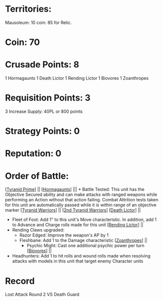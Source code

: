 # Territories: 
Mausoleum: 10 coin: 85 for Relic.


# Coin: 70

# Crusade Points: 8
1 Hormagaunts
1 Death Lictor
1 Rending Lictor 
1 Biovores
1 Zoanthropes

# Requisition Points: 3
3 Increase Supply: 40PL or 800 points

# Strategy Points: 0

# Reputation: 0

# Order of Battle:
[[Tyranid Prime]] ||
[[Hormagaunts]] |||
    * Battle Tested: This unit has the Objective Secured ability and can make attacks with ranged weapons while performing an Action without that action failing. Combat Attrition tests taken for this unit are automatically passed while it is within range of an objective marker
[[Tyranid Warriors]] || 
[[2nd Tyranid Warriors]]
[[Death Lictor]] ||
  * Fleet of Foot: Add 1" to this unit's Move characteristic. In addition, add 1 to Advance and Charge rolls made for this unit
[[Rending Lictor]] ||
  * Rending Claws upgraded: 
    * Razor Edged: Improve the weapon's AP by 1 
    * Fleshbane: Add 1 to the Damage characteristic
[[Zoanthropes]] ||
      * Psychic Might: Cast one additional psychic power per turn
[[Biovores]] ||
  * Headhunters: Add 1 to hit rolls and wound rolls made when resolving attacks with models in this unit that target enemy Character units


# Record
Lost Attack Round 2 VS Death Guard

[//begin]: # "Autogenerated link references for markdown compatibility"
[Tyranid Prime]: tyranid-prime "Tyranid Prime"
[Hormagaunts]: hormagaunts "Hormagaunts"
[Tyranid Warriors]: tyranid-warriors "Tyranid Warriors"
[2nd Tyranid Warriors]: 2nd-tyranid-warriors "2nd Tyranid Warriors"
[Death Lictor]: death-lictor "Death Lictor"
[Rending Lictor]: rending-lictor "Rending Lictor"
[Zoanthropes]: zoanthropes "Zoanthropes"
[Biovores]: biovores "Biovores"
[//end]: # "Autogenerated link references"